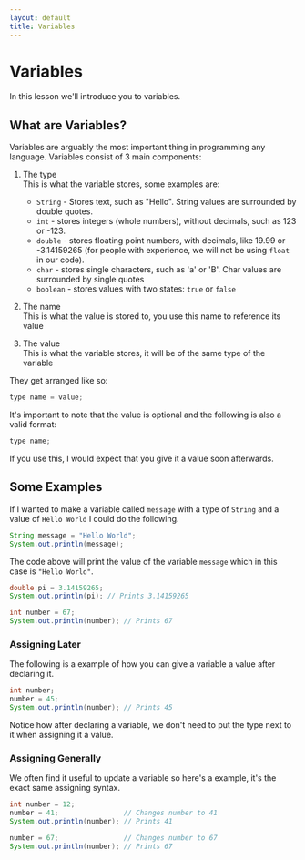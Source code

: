```yaml
---
layout: default
title: Variables
---
```

# Variables
In this lesson we'll introduce you to variables.

## What are Variables?
Variables are arguably the most important thing in programming any language. Variables consist of 3 main components:

1. The type  
This is what the variable stores, some examples are:
    * `String` - Stores text, such as "Hello". String values are surrounded by double quotes.
    * `int` - stores integers (whole numbers), without decimals, such as 123 or -123.
    * `double` - stores floating point numbers, with decimals, like 19.99 or -3.14159265 (for people with experience, we will not be using `float` in our code).
    * `char` - stores single characters, such as 'a' or 'B'. Char values are surrounded by single quotes
    * `boolean` - stores values with two states: `true` or `false`

2. The name  
This is what the value is stored to, you use this name to reference its value
3. The value  
This is what the variable stores, it will be of the same type of the variable

They get arranged like so:
```java
type name = value;
```

It's important to note that the value is optional and the following is also a valid format:
```java
type name;
```
If you use this, I would expect that you give it a value soon afterwards.


## Some Examples
If I wanted to make a variable called `message` with a type of `String` and a value of `Hello World` I could do the following.
```java
String message = "Hello World";
System.out.println(message);
```
The code above will print the value of the variable `message` which in this case is `"Hello World"`.

```java
double pi = 3.14159265;
System.out.println(pi); // Prints 3.14159265
```

```java
int number = 67;
System.out.println(number); // Prints 67
```

### Assigning Later
The following is a example of how you can give a variable a value after declaring it.
```java
int number;
number = 45;
System.out.println(number); // Prints 45
```
Notice how after declaring a variable, we don't need to put the type next to it when assigning it a value.
### Assigning Generally
We often find it useful to update a variable so here's a example, it's the exact same assigning syntax.
```java
int number = 12;
number = 41;                // Changes number to 41
System.out.println(number); // Prints 41

number = 67;                // Changes number to 67
System.out.println(number); // Prints 67
```